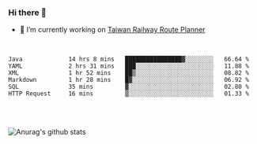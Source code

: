 ### Hi there 👋

- 🔭 I’m currently working on [Taiwan Railway Route Planner](https://github.com/Taiwan-Railway-Route-Planner)

<br/>

<!--START_SECTION:waka-->

```text
Java             14 hrs 8 mins   ████████████████▓░░░░░░░░   66.64 %
YAML             2 hrs 31 mins   ███░░░░░░░░░░░░░░░░░░░░░░   11.88 %
XML              1 hr 52 mins    ██▒░░░░░░░░░░░░░░░░░░░░░░   08.82 %
Markdown         1 hr 28 mins    █▓░░░░░░░░░░░░░░░░░░░░░░░   06.92 %
SQL              35 mins         ▓░░░░░░░░░░░░░░░░░░░░░░░░   02.80 %
HTTP Request     16 mins         ▒░░░░░░░░░░░░░░░░░░░░░░░░   01.33 %
```

<!--END_SECTION:waka-->

<br/>
<br/>

![Anurag's github stats](https://github-readme-stats.vercel.app/api?username=DepickereSven&show_icons=true&theme=tokyonight)



<!--
**DepickereSven/DepickereSven** is a ✨ _special_ ✨ repository because its `README.md` (this file) appears on your GitHub profile.

Here are some ideas to get you started:

- 🔭 I’m currently working on ...
- 🌱 I’m currently learning ...
- 👯 I’m looking to collaborate on ...
- 🤔 I’m looking for help with ...
- 💬 Ask me about ...
- 📫 How to reach me: ...
- 😄 Pronouns: ...
- ⚡ Fun fact: ...
-->
